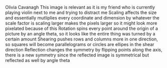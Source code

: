 Olivia Cavanagh
This image is relevant as it is my friend who is currently playing violin next to me and trying to distract me
Scaling affects the size and essentially mutliplies every coordinate and dimension by whatever the scale factor is
scaling larger makes the pixels larger so it might look more pixelated because of this
Rotation spins every point around the origin of a picture by an angle theta, so it looks like the entire thing was turned by a certain amount
Shearing pushes rows and columns more in one direction, so squares will become parallelograms or circles are ellipes in the shear direction
Reflection changes the symmetry by flipping points along the axis, there is a new symmetry since the reflected image is symmetrical but reflected as well by angle theta
